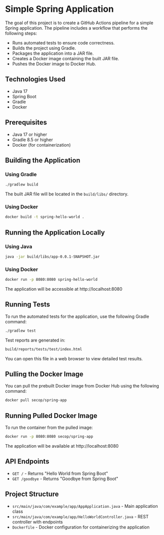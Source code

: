 # Simple Spring Application

The goal of this project is to create a GitHub Actions pipeline for a simple Spring application.
The pipeline includes a workflow that performs the following steps:

- Runs automated tests to ensure code correctness.
- Builds the project using Gradle.
- Packages the application into a JAR file.
- Creates a Docker image containing the built JAR file.
- Pushes the Docker image to Docker Hub.

## Technologies Used

- Java 17
- Spring Boot
- Gradle
- Docker

## Prerequisites

- Java 17 or higher
- Gradle 8.5 or higher
- Docker (for containerization)

## Building the Application

### Using Gradle

```bash
./gradlew build
```

The built JAR file will be located in the `build/libs/` directory.

### Using Docker

```bash
docker build -t spring-hello-world .
```

## Running the Application Locally

### Using Java

```bash
java -jar build/libs/app-0.0.1-SNAPSHOT.jar
```

### Using Docker

```bash
docker run -p 8080:8080 spring-hello-world
```

The application will be accessible at http://localhost:8080

## Running Tests
To run the automated tests for the application, use the following Gradle command:
```bash
./gradlew test
```

Test reports are generated in:
```bash
build/reports/tests/test/index.html
```
You can open this file in a web browser to view detailed test results.

## Pulling the Docker Image
You can pull the prebuilt Docker image from Docker Hub using the following command:
```bash
docker pull secop/spring-app
```

## Running Pulled Docker Image
To run the container from the pulled image:
```bash
docker run -p 8080:8080 secop/spring-app
```
The application will be available at http://localhost:8080

## API Endpoints

- `GET /` - Returns "Hello World from Spring Boot"
- `GET /goodbye` - Returns "Goodbye from Spring Boot"

## Project Structure

- `src/main/java/com/example/app/AppApplication.java` - Main application class
- `src/main/java/com/example/app/HelloWorldController.java` - REST controller with endpoints
- `Dockerfile` - Docker configuration for containerizing the application
